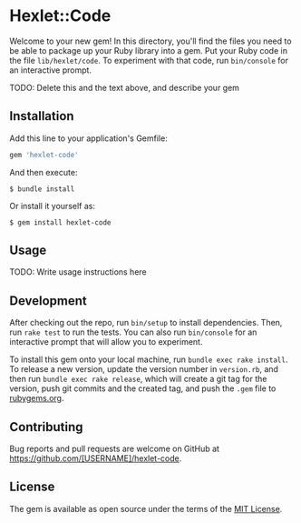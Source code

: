 # Hexlet::Code

Welcome to your new gem! In this directory, you'll find the files you need to be able to package up your Ruby library into a gem. Put your Ruby code in the file `lib/hexlet/code`. To experiment with that code, run `bin/console` for an interactive prompt.

TODO: Delete this and the text above, and describe your gem

## Installation

Add this line to your application's Gemfile:

```ruby
gem 'hexlet-code'
```

And then execute:

    $ bundle install

Or install it yourself as:

    $ gem install hexlet-code

## Usage

TODO: Write usage instructions here

## Development

After checking out the repo, run `bin/setup` to install dependencies. Then, run `rake test` to run the tests. You can also run `bin/console` for an interactive prompt that will allow you to experiment.

To install this gem onto your local machine, run `bundle exec rake install`. To release a new version, update the version number in `version.rb`, and then run `bundle exec rake release`, which will create a git tag for the version, push git commits and the created tag, and push the `.gem` file to [rubygems.org](https://rubygems.org).

## Contributing

Bug reports and pull requests are welcome on GitHub at https://github.com/[USERNAME]/hexlet-code.

## License

The gem is available as open source under the terms of the [MIT License](https://opensource.org/licenses/MIT).
